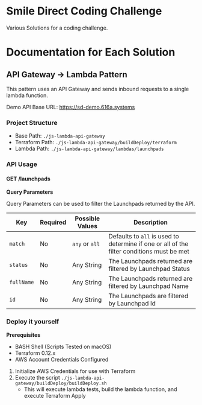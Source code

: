 # Smile Direct Coding Challenge

Various Solutions for a coding challenge.

# Documentation for Each Solution

## API Gateway -> Lambda Pattern

This pattern uses an API Gateway and sends inbound requests to a single lambda function.

Demo API Base URL: https://sd-demo.616a.systems

### Project Structure

- Base Path: `./js-lambda-api-gateway`
- Terraform Path: `./js-lambda-api-gateway/buildDeploy/terraform`
- Lambda Path: `./js-lambda-api-gateway/lambdas/launchpads`

### API Usage

#### GET /launchpads

**Query Parameters**

Query Parameters can be used to filter the Launchpads returned by the API.

| Key        | Required | Possible Values | Description                                                                               |
| ---------- | -------- | --------------- | ----------------------------------------------------------------------------------------- |
| `match`    | No       | `any` or `all`  | Defaults to `all` is used to determine if one or all of the filter conditions must be met |
| `status`   | No       | Any String      | The Launchpads returned are filtered by Launchpad Status                                  |
| `fullName` | No       | Any String      | The Launchpads returned are filtered by Launchpad Name                                    |
| `id`       | No       | Any String      | The Launchpads are filtered by Launchpad Id                                               |

### Deploy it yourself

**Prerequisites**

- BASH Shell (Scripts Tested on macOS)
- Terraform 0.12.x
- AWS Account Credentials Configured

1. Initialize AWS Credentials for use with Terraform
2. Execute the script `./js-lambda-api-gateway/buildDeploy/buildDeploy.sh`
   - This will execute lambda tests, build the lambda function, and execute Terraform Apply
